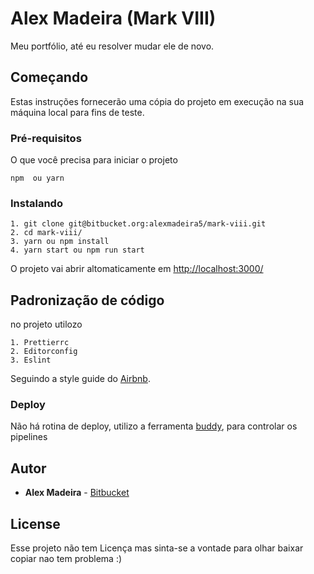 # Alex Madeira  (Mark VIII)

Meu portfólio, até eu resolver mudar ele de novo.

## Começando

Estas instruções fornecerão uma cópia do projeto em execução na sua máquina local para fins de teste.

### Pré-requisitos

O que você precisa para iniciar o projeto
```
npm  ou yarn
```

### Instalando


```
1. git clone git@bitbucket.org:alexmadeira5/mark-viii.git
2. cd mark-viii/
3. yarn ou npm install
4. yarn start ou npm run start
```
O projeto vai abrir altomaticamente em [http://localhost:3000/](http://localhost:3000/ "http://localhost:3000/")

## Padronização de código

no projeto utilozo
````
1. Prettierrc
2. Editorconfig
3. Eslint
````
Seguindo a style guide do [Airbnb](https://github.com/airbnb/javascript "Airbnb").

### Deploy

Não há rotina de deploy, utilizo a ferramenta [buddy](https://buddy.works/ "buddy"), para controlar os pipelines

## Autor

* **Alex Madeira** -  [Bitbucket](https://bitbucket.org/alexmadeira5/)



## License

Esse projeto não tem Licença mas sinta-se a vontade para olhar baixar copiar nao tem problema :)
